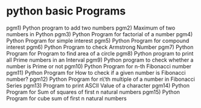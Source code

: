 # python basic Programs

pgm1) Python program to add two numbers
pgm2) Maximum of two numbers in Python
pgm3) Python Program for factorial of a number
pgm4) Python Program for simple interest
pgm5) Python Program for compound interest
pgm6) Python Program to check Armstrong Number
pgm7) Python Program for Program to find area of a circle
pgm8) Python program to print all Prime numbers in an Interval
pgm9) Python program to check whether a number is Prime or not
pgm10) Python Program for n-th Fibonacci number
pgm11) Python Program for How to check if a given number is Fibonacci number?
pgm12) Python Program for n\’th multiple of a number in Fibonacci Series
pgm13) Program to print ASCII Value of a character
pgm14) Python Program for Sum of squares of first n natural numbers
pgm15) Python Program for cube sum of first n natural numbers
